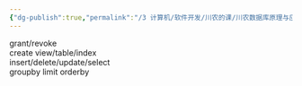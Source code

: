 ```yaml
---
{"dg-publish":true,"permalink":"/3 计算机/软件开发/川农的课/川农数据库原理与应用/编程题/","title":"编程题"}
---
```



grant/revoke  
create view/table/index  
insert/delete/update/select  
groupby limit orderby